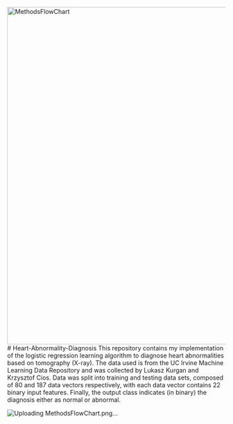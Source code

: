 <img width="778" alt="MethodsFlowChart" src="https://github.com/jasmynlopez/Heart-Abnorbmality-Diagnosis/assets/141966948/d7387a9a-b336-428b-a096-158bf9e5d445"># Heart-Abnormality-Diagnosis
This repository contains my implementation of the logistic regression learning algorithm to diagnose heart abnormalities based on tomography (X-ray). The data used is from the UC Irvine Machine Learning Data Repository and was collected by Lukasz Kurgan and Krzysztof Cios. Data was split into training and testing data sets, composed of 80 and 187 data vectors respectively, with each data vector contains 22 binary input features. Finally, the output class indicates (in binary) the diagnosis either as normal or abnormal. 


![Uploading MethodsFlowChart.png…]()
